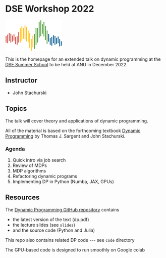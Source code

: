 # DSE Workshop 2022

![](qe-logo-large.png)

This is the homepage for an extended talk on dynamic programming at the [DSE
Summer School](https://dseconf.org/) to be held at ANU in December 2022.

## Instructor

* John Stachurski 

## Topics

The talk will cover theory and applications of dynamic programming.

All of the material is based on the forthcoming textbook [Dynamic
Programming](https://github.com/QuantEcon/book-dp1/) by Thomas J. Sargent and
John Stachurski.

### Agenda

1. Quick intro via job search
2. Review of MDPs
2. MDP algorithms
2. Refactoring dynamic programs
2. Implementing DP in Python (Numba, JAX, GPUs)

## Resources

The [Dynamic Programming GitHub repository](https://github.com/QuantEcon/book-dp1/) contains 

* the latest version of the text (dp.pdf) 
* the lecture slides (see `slides`)
* and the source code (Python and Julia)

This repo also contains related DP code --- see `code` directory

The GPU-based code is designed to run smoothly on Google colab

